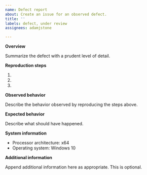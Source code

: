 ```yaml
---
name: Defect report
about: Create an issue for an observed defect.
title: ''
labels: defect, under review
assignees: adamjstone

---
```


**Overview**

Summarize the defect with a prudent level of detail.

**Reproduction steps**

1. 
2. 
3. 

**Observed behavior**

Describe the behavior observed by reproducing the steps above.

**Expected behavior**

Describe what should have happened.

**System information**

* Processor architecture: x64
* Operating system: Windows 10

**Additional information**

Append additional information here as appropriate. This is optional.
